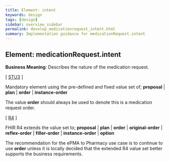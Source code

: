 ```yaml
---
title: Element: intent
keywords: design
tags: [design]
sidebar: overview_sidebar
permalink: develop_medicationrequest_intent.html
summary: Implementation guidance for medicationRequest.intent
---
```


## Element: medicationRequest.intent ##

**Business Meaning**: Describes the nature of the medication request.

[ [STU3](http://hl7.org/fhir/STU3/medicationrequest-definitions.html#MedicationRequest.intent) ]

Mandatory element using the pre-defined and fixed value set of;
**proposal** | **plan** | **order** |  **instance-order**

The value **order** should always be used to denote this is a medication request order.
 
[ [R4](http://hl7.org/fhir/r4/medicationrequest-definitions.html#MedicationRequest.intent) ]

FHIR R4 extends the value set to;
**proposal** | **plan** | **order** | **original-order** | **reflex-order** | **filler-order** | **instance-order** | **option**

The recommendation for the ePMA to Pharmacy use case is to continue to use **order** unless it is locally decided that the extended R4 value set better supports the business requirements.
